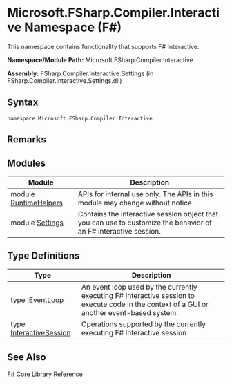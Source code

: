 # Microsoft.FSharp.Compiler.Interactive Namespace (F#)

This namespace contains functionality that supports F# Interactive.

**Namespace/Module Path:** Microsoft.FSharp.Compiler.Interactive

**Assembly:** FSharp.Compiler.Interactive.Settings (in FSharp.Compiler.Interactive.Settings.dll)


## Syntax

```
namespace Microsoft.FSharp.Compiler.Interactive
```

## Remarks

## Modules


|Module|Description|
|------|-----------|
|module [RuntimeHelpers](http://msdn.microsoft.com/en-us/library/0c4d9595-0031-4684-b252-a83421b92cc3)|APIs for internal use only. The APIs in this module may change without notice.|
|module [Settings](http://msdn.microsoft.com/en-us/library/7d957e1b-c550-4f0d-8734-11a14767b1c5)|Contains the interactive session object that you can use to customize the behavior of an F# interactive session.|

## Type Definitions


|Type|Description|
|----|-----------|
|type [IEventLoop](http://msdn.microsoft.com/en-us/library/8d33b06b-8d6e-44d2-9de5-f3c5d54b9f0e)|An event loop used by the currently executing F# Interactive session to execute code in the context of a GUI or another event-based system.|
|type [InteractiveSession](http://msdn.microsoft.com/en-us/library/2f6aa29c-7fb9-43ae-a7e3-6720fcb282bf)|Operations supported by the currently executing F# Interactive session|

## See Also
[F&#35; Core Library Reference](FSharp+Core+Library+Reference.md)

